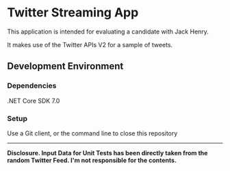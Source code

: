 # Twitter Streaming App
This application is intended for evaluating a candidate with Jack Henry.

It makes use of the Twitter APIs V2 for a sample of tweets.

## Development Environment
### Dependencies
.NET Core SDK 7.0

### Setup
Use a Git client, or the command line to close this repository


---
**Disclosure. Input Data for Unit Tests has been directly taken from the random Twitter Feed. I'm not responsible for the contents.**
